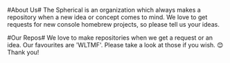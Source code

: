 #About Us#
The Spherical is an organization which always makes a repository when a new idea or concept comes to mind. We love to get requests for new console homebrew projects, so please tell us your ideas.

#Our Repos#
We love to make repositories when we get a request or an idea. Our favourites are 'WLTMF'. Please take a look at those if you wish. 😊 Thank you!
